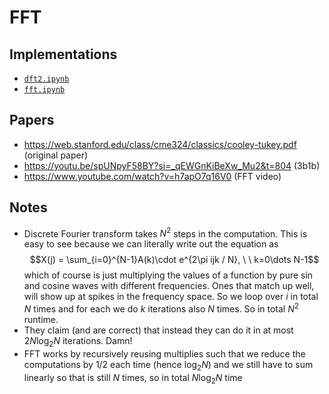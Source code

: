 # FFT

## Implementations

- <a target="_blank" href="https://github.com/xnought/paper-implement/blob/main/fft/dft2.ipynb"><code>dft2.ipynb</code></a>
- <a target="_blank" href="https://github.com/xnought/paper-implement/blob/main/fft/fft.ipynb"><code>fft.ipynb</code></a>

## Papers

- https://web.stanford.edu/class/cme324/classics/cooley-tukey.pdf (original paper)
- https://youtu.be/spUNpyF58BY?si=_qEWGnKiBeXw_Mu2&t=804 (3b1b)
- https://www.youtube.com/watch?v=h7apO7q16V0 (FFT video)

## Notes

- Discrete Fourier transform takes $N^2$ steps in the computation. This is easy to see because we can literally write out the equation as $$X(j) = \sum_{i=0}^{N-1}A(k)\cdot e^{2\pi ijk / N}, \ \ k=0\dots N-1$$ which of course is just multiplying the values of a function by pure sin and cosine waves with different frequencies. Ones that match up well, will show up at spikes in the frequency space. So we loop over $i$ in total $N$ times and for each we do $k$ iterations also $N$ times. So in total $N^2$ runtime.
- They claim (and are correct) that instead they can do it in at most $2N \log_2 N$ iterations. Damn!
- FFT works by recursively reusing multiplies such that we reduce the computations by 1/2 each time (hence $\log_2 N$) and we still have to sum linearly so that is still $N$ times, so in total $N \log_2 N$ time 
